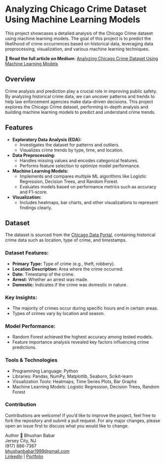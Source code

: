 # Analyzing Chicago Crime Dataset Using Machine Learning Models

This project showcases a detailed analysis of the Chicago Crime dataset using machine learning models. The goal of this project is to predict the likelihood of crime occurrences based on historical data, leveraging data preprocessing, visualization, and various machine learning techniques.

📖 **Read the full article on Medium**: [Analyzing Chicago Crime Dataset Using Machine Learning Models](https://medium.com/@bhushan12/analyzing-chicago-crime-dataset-using-machine-learning-models-005a2cc40cca)

## Overview

Crime analysis and prediction play a crucial role in improving public safety. By analyzing historical crime data, we can uncover patterns and trends to help law enforcement agencies make data-driven decisions. This project explores the Chicago Crime dataset, performing in-depth analysis and building machine learning models to predict and understand crime trends.

## Features

- **Exploratory Data Analysis (EDA):** 
  - Investigates the dataset for patterns and outliers.
  - Visualizes crime trends by type, time, and location.
- **Data Preprocessing:** 
  - Handles missing values and encodes categorical features.
  - Performs feature selection to optimize model performance.
- **Machine Learning Models:**
  - Implements and compares multiple ML algorithms like Logistic Regression, Decision Trees, and Random Forest.
  - Evaluates models based on performance metrics such as accuracy and F1-score.
- **Visualization:**
  - Includes heatmaps, bar charts, and other visualizations to represent findings clearly.

## Dataset

The dataset is sourced from the [Chicago Data Portal](https://data.cityofchicago.org/), containing historical crime data such as location, type of crime, and timestamps.

### Dataset Features:
- **Primary Type:** Type of crime (e.g., theft, robbery).
- **Location Description:** Area where the crime occurred.
- **Date:** Timestamp of the crime.
- **Arrest:** Whether an arrest was made.
- **Domestic:** Indicates if the crime was domestic in nature.

### Key Insights:
* The majority of crimes occur during specific hours and in certain areas.
* Types of crimes vary by location and season.
### Model Performance:
* Random Forest achieved the highest accuracy among tested models.
* Feature importance analysis revealed key factors influencing crime predictions.

### Tools & Technologies
* Programming Language: Python
* Libraries: Pandas, NumPy, Matplotlib, Seaborn, Scikit-learn
* Visualization Tools: Heatmaps, Time Series Plots, Bar Graphs
* Machine Learning Models: Logistic Regression, Decision Trees, Random Forest

### Contribution

Contributions are welcome! If you’d like to improve the project, feel free to fork the repository and submit a pull request. For any major changes, please open an issue first to discuss what you would like to change.

Author
👤 Bhushan Babar <br>
Jersey City, NJ <br>
(917) 886-7367 <br>
bhushanbabar1999@gmail.com<br>
[LinkedIn](https://www.linkedin.com/in/bhushan-babar/) | [Portfolio](https://www.datascienceportfol.io/bhushan_babar#)







